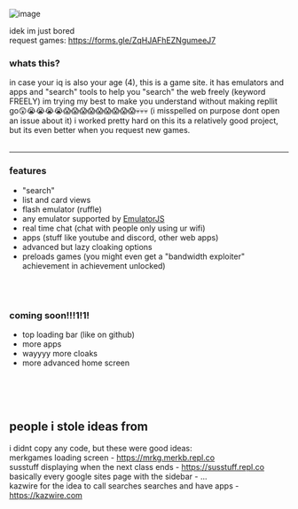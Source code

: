 ![image](https://github.com/imotro/game0/assets/139806892/36e24d1e-32b8-4c59-bb41-f5f1ccc41122)


idek im just bored<br>
request games: https://forms.gle/ZqHJAFhEZNgumeeJ7

### whats this?
in case your iq is also your age (4), this is a game site. it has emulators and apps and "search" tools to help you "search" the web freely (keyword FREELY) 
im trying my best to make you understand without making repllit go😲😭😭😭😭😱😱😱😱😱😱😱😱😱💀💀💀 (i misspelled on purpose dont open an issue about it)
i worked pretty hard on this its a relatively good project, but its even better when you request new games.
<br>
<br>
<hr>

### features
- "search"
- list and card views
- flash emulator (ruffle)
- any emulator supported by <a href = "www.emulatorjs.com">EmulatorJS</a>
- real time chat (chat with people only using ur wifi)
- apps (stuff like youtube and discord, other web apps)
- advanced but lazy cloaking options
- preloads games (you might even get a "bandwidth exploiter" achievement in achievement unlocked)

<br>
<br>

### coming soon!!!1!1!
- top loading bar (like on github)
- more apps
- wayyyy more cloaks
- more advanced home screen

<br>
<br>
<br>

## people i stole ideas from
i didnt copy any code, but these were good ideas:<br>
merkgames loading screen - https://mrkg.merkb.repl.co<br>
susstuff displaying when the next class ends - https://susstuff.repl.co<br>
basically every google sites page with the sidebar - ...<br>
kazwire for the idea to call searches searches and have apps - https://kazwire.com<br>
